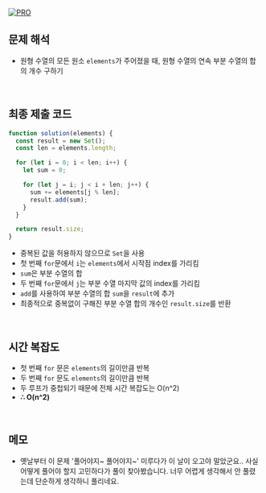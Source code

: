 [![PRO]][Link]

## 문제 해석

- 원형 수열의 모든 원소 `elements`가 주어졌을 때, 원형 수열의 연속 부분 수열의 합의 개수 구하기

<br/>

## 최종 제출 코드

```javascript
function solution(elements) {
  const result = new Set();
  const len = elements.length;

  for (let i = 0; i < len; i++) {
    let sum = 0;

    for (let j = i; j < i + len; j++) {
      sum += elements[j % len];
      result.add(sum);
    }
  }

  return result.size;
}
```

- 중복된 값을 허용하지 않으므로 `Set`을 사용
- 첫 번째 `for`문에서 `i`는 `elements`에서 시작점 index를 가리킴
- `sum`은 부분 수열의 합
- 두 번째 `for`문에서 `j`는 부분 수열 마지막 값의 index를 가리킴
- `add`를 사용하여 부분 수열의 합 `sum`을 `result`에 추가
- 최종적으로 중복없이 구해진 부분 수열 합의 개수인 `result.size`를 반환

<br/>

## 시간 복잡도

- 첫 번째 `for` 문은 `elements`의 길이만큼 반복
- 두 번째 `for` 문도 `elements`의 길이만큼 반복
- 두 루프가 중첩되기 때문에 전체 시간 복잡도는 O(n^2)
- **∴ O(n^2)**

<br/>

## 메모

- 옛날부터 이 문제 '풀어야지~ 풀어야지~' 미루다가 이 날이 오고야 말았군요.. 사실 어떻게 풀어야 할지 고민하다가 풀이 찾아봤습니다. 너무 어렵게 생각해서 안 풀렸는데 단순하게 생각하니 풀리네요.

<!---------------------------------------------------------------------------->

[PRO]: https://github.com/GoSSaChin/algorithm-js/assets/107768516/67c43b52-bc3f-4571-a249-5519021afbb0
[Link]: https://school.programmers.co.kr/learn/courses/30/lessons/131701
